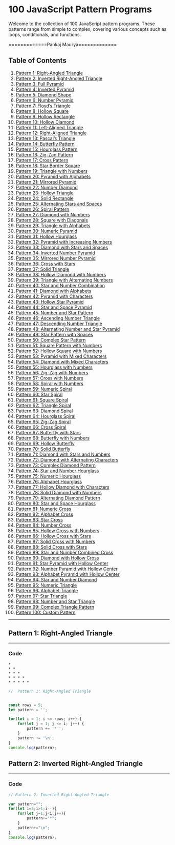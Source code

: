 # 100 JavaScript Pattern Programs

Welcome to the collection of 100 JavaScript pattern programs. These patterns range from simple to complex, covering various concepts such as loops, conditionals, and functions.

=============Pankaj Maurya=============

## Table of Contents

1. [Pattern 1: Right-Angled Triangle](#pattern-1-right-angled-triangle)
2. [Pattern 2: Inverted Right-Angled Triangle](#pattern-2-inverted-right-angled-triangle)
3. [Pattern 3: Full Pyramid](#pattern-3-full-pyramid)
4. [Pattern 4: Inverted Pyramid](#pattern-4-inverted-pyramid)
5. [Pattern 5: Diamond Shape](#pattern-5-diamond-shape)
6. [Pattern 6: Number Pyramid](#pattern-6-number-pyramid)
7. [Pattern 7: Floyd’s Triangle](#pattern-7-floyds-triangle)
8. [Pattern 8: Hollow Square](#pattern-8-hollow-square)
9. [Pattern 9: Hollow Rectangle](#pattern-9-hollow-rectangle)
10. [Pattern 10: Hollow Diamond](#pattern-10-hollow-diamond)
11. [Pattern 11: Left-Aligned Triangle](#pattern-11-left-aligned-triangle)
12. [Pattern 12: Right-Aligned Triangle](#pattern-12-right-aligned-triangle)
13. [Pattern 13: Pascal’s Triangle](#pattern-13-pascals-triangle)
14. [Pattern 14: Butterfly Pattern](#pattern-14-butterfly-pattern)
15. [Pattern 15: Hourglass Pattern](#pattern-15-hourglass-pattern)
16. [Pattern 16: Zig-Zag Pattern](#pattern-16-zig-zag-pattern)
17. [Pattern 17: Cross Pattern](#pattern-17-cross-pattern)
18. [Pattern 18: Star Border Square](#pattern-18-star-border-square)
19. [Pattern 19: Triangle with Numbers](#pattern-19-triangle-with-numbers)
20. [Pattern 20: Pyramid with Alphabets](#pattern-20-pyramid-with-alphabets)
21. [Pattern 21: Mirrored Pyramid](#pattern-21-mirrored-pyramid)
22. [Pattern 22: Number Diamond](#pattern-22-number-diamond)
23. [Pattern 23: Hollow Triangle](#pattern-23-hollow-triangle)
24. [Pattern 24: Solid Rectangle](#pattern-24-solid-rectangle)
25. [Pattern 25: Alternating Stars and Spaces](#pattern-25-alternating-stars-and-spaces)
26. [Pattern 26: Spiral Pattern](#pattern-26-spiral-pattern)
27. [Pattern 27: Diamond with Numbers](#pattern-27-diamond-with-numbers)
28. [Pattern 28: Square with Diagonals](#pattern-28-square-with-diagonals)
29. [Pattern 29: Triangle with Alphabets](#pattern-29-triangle-with-alphabets)
30. [Pattern 30: Numeric Pyramid](#pattern-30-numeric-pyramid)
31. [Pattern 31: Hollow Hourglass](#pattern-31-hollow-hourglass)
32. [Pattern 32: Pyramid with Increasing Numbers](#pattern-32-pyramid-with-increasing-numbers)
33. [Pattern 33: Diamond with Stars and Spaces](#pattern-33-diamond-with-stars-and-spaces)
34. [Pattern 34: Inverted Number Pyramid](#pattern-34-inverted-number-pyramid)
35. [Pattern 35: Mirrored Number Pyramid](#pattern-35-mirrored-number-pyramid)
36. [Pattern 36: Cross with Stars](#pattern-36-cross-with-stars)
37. [Pattern 37: Solid Triangle](#pattern-37-solid-triangle)
38. [Pattern 38: Hollow Diamond with Numbers](#pattern-38-hollow-diamond-with-numbers)
39. [Pattern 39: Triangle with Alternating Numbers](#pattern-39-triangle-with-alternating-numbers)
40. [Pattern 40: Star and Number Combination](#pattern-40-star-and-number-combination)
41. [Pattern 41: Diamond with Alphabets](#pattern-41-diamond-with-alphabets)
42. [Pattern 42: Pyramid with Characters](#pattern-42-pyramid-with-characters)
43. [Pattern 43: Hollow Star Pyramid](#pattern-43-hollow-star-pyramid)
44. [Pattern 44: Star and Space Pyramid](#pattern-44-star-and-space-pyramid)
45. [Pattern 45: Number and Star Pattern](#pattern-45-number-and-star-pattern)
46. [Pattern 46: Ascending Number Triangle](#pattern-46-ascending-number-triangle)
47. [Pattern 47: Descending Number Triangle](#pattern-47-descending-number-triangle)
48. [Pattern 48: Alternating Number and Star Pyramid](#pattern-48-alternating-number-and-star-pyramid)
49. [Pattern 49: Star Pattern with Spaces](#pattern-49-star-pattern-with-spaces)
50. [Pattern 50: Complex Star Pattern](#pattern-50-complex-star-pattern)
51. [Pattern 51: Square Pattern with Numbers](#pattern-51-square-pattern-with-numbers)
52. [Pattern 52: Hollow Square with Numbers](#pattern-52-hollow-square-with-numbers)
53. [Pattern 53: Pyramid with Mixed Characters](#pattern-53-pyramid-with-mixed-characters)
54. [Pattern 54: Diamond with Mixed Characters](#pattern-54-diamond-with-mixed-characters)
55. [Pattern 55: Hourglass with Numbers](#pattern-55-hourglass-with-numbers)
56. [Pattern 56: Zig-Zag with Numbers](#pattern-56-zig-zag-with-numbers)
57. [Pattern 57: Cross with Numbers](#pattern-57-cross-with-numbers)
58. [Pattern 58: Spiral with Numbers](#pattern-58-spiral-with-numbers)
59. [Pattern 59: Numeric Spiral](#pattern-59-numeric-spiral)
60. [Pattern 60: Star Spiral](#pattern-60-star-spiral)
61. [Pattern 61: Square Spiral](#pattern-61-square-spiral)
62. [Pattern 62: Triangle Spiral](#pattern-62-triangle-spiral)
63. [Pattern 63: Diamond Spiral](#pattern-63-diamond-spiral)
64. [Pattern 64: Hourglass Spiral](#pattern-64-hourglass-spiral)
65. [Pattern 65: Zig-Zag Spiral](#pattern-65-zig-zag-spiral)
66. [Pattern 66: Cross Spiral](#pattern-66-cross-spiral)
67. [Pattern 67: Butterfly with Stars](#pattern-67-butterfly-with-stars)
68. [Pattern 68: Butterfly with Numbers](#pattern-68-butterfly-with-numbers)
69. [Pattern 69: Hollow Butterfly](#pattern-69-hollow-butterfly)
70. [Pattern 70: Solid Butterfly](#pattern-70-solid-butterfly)
71. [Pattern 71: Diamond with Stars and Numbers](#pattern-71-diamond-with-stars-and-numbers)
72. [Pattern 72: Diamond with Alternating Characters](#pattern-72-diamond-with-alternating-characters)
73. [Pattern 73: Complex Diamond Pattern](#pattern-73-complex-diamond-pattern)
74. [Pattern 74: Star and Number Hourglass](#pattern-74-star-and-number-hourglass)
75. [Pattern 75: Numeric Hourglass](#pattern-75-numeric-hourglass)
76. [Pattern 76: Alphabet Hourglass](#pattern-76-alphabet-hourglass)
77. [Pattern 77: Hollow Diamond with Characters](#pattern-77-hollow-diamond-with-characters)
78. [Pattern 78: Solid Diamond with Numbers](#pattern-78-solid-diamond-with-numbers)
79. [Pattern 79: Alternating Diamond Pattern](#pattern-79-alternating-diamond-pattern)
80. [Pattern 80: Star and Space Hourglass](#pattern-80-star-and-space-hourglass)
81. [Pattern 81: Numeric Cross](#pattern-81-numeric-cross)
82. [Pattern 82: Alphabet Cross](#pattern-82-alphabet-cross)
83. [Pattern 83: Star Cross](#pattern-83-star-cross)
84. [Pattern 84: Number Cross](#pattern-84-number-cross)
85. [Pattern 85: Hollow Cross with Numbers](#pattern-85-hollow-cross-with-numbers)
86. [Pattern 86: Hollow Cross with Stars](#pattern-86-hollow-cross-with-stars)
87. [Pattern 87: Solid Cross with Numbers](#pattern-87-solid-cross-with-numbers)
88. [Pattern 88: Solid Cross with Stars](#pattern-88-solid-cross-with-stars)
89. [Pattern 89: Star and Number Combined Cross](#pattern-89-star-and-number-combined-cross)
90. [Pattern 90: Diamond with Hollow Cross](#pattern-90-diamond-with-hollow-cross)
91. [Pattern 91: Star Pyramid with Hollow Center](#pattern-91-star-pyramid-with-hollow-center)
92. [Pattern 92: Number Pyramid with Hollow Center](#pattern-92-number-pyramid-with-hollow-center)
93. [Pattern 93: Alphabet Pyramid with Hollow Center](#pattern-93-alphabet-pyramid-with-hollow-center)
94. [Pattern 94: Star and Number Diamond](#pattern-94-star-and-number-diamond)
95. [Pattern 95: Numeric Triangle](#pattern-95-numeric-triangle)
96. [Pattern 96: Alphabet Triangle](#pattern-96-alphabet-triangle)
97. [Pattern 97: Star Triangle](#pattern-97-star-triangle)
98. [Pattern 98: Number and Star Triangle](#pattern-98-number-and-star-triangle)
99. [Pattern 99: Complex Triangle Pattern](#pattern-99-complex-triangle-pattern)
100. [Pattern 100: Custom Pattern](#pattern-100-custom-pattern)

---

## Pattern 1: Right-Angled Triangle
-------------
### Code

```
* 
* * 
* * * 
* * * * 
* * * * * 
```

```javascript
//  Pattern 1: Right-Angled Triangle


const rows = 5;
let pattern = '';

for(let i = 1; i <= rows; i++) {
    for(let j = 1; j <= i; j++) {
        pattern += '* ';
    }
    pattern += '\n';
}
console.log(pattern);


```

## Pattern 2: Inverted Right-Angled Triangle
--------------
### Code
```javascript
// Pattern 2: Inverted Right-Angled Triangle

var pattern="";
for(let i=5;i>1;i--){
    for(let j=1;j<i;j++){
        pattern+="*";
    }
    pattern+="\n";
}
console.log(pattern);

```